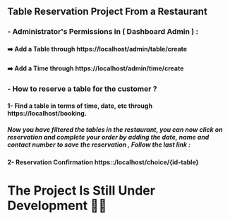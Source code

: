## Table Reservation Project From a Restaurant 

### - Administrator's Permissions in ( Dashboard Admin ) :

#### :arrow_right: Add a Table through https://localhost/admin/table/create 
#### :arrow_right: Add a Time through https://localhost/admin/time/create 


### - How to reserve a table for the customer ?

#### 1- Find a table in terms of time, date, etc through https://localhost/booking.

##### Now you have filtered the tables in the restaurant, you can now click on reservation and complete your order by adding the date, name and contact number to save the reservation , Follow the last link :

#### 2- Reservation Confirmation https::/localhost/choice/{id-table}

# The Project Is Still Under Development :man_cartwheeling:
